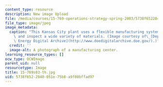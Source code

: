 ```yaml
---
content_type: resource
description: New image Upload
file: /media/courses/15-769-operations-strategy-spring-2003/5738f6522840051e75b8a9f00bffad97_15-769s03-th.jpg
file_type: image/jpeg
image_metadata:
  caption: "This Kansas City plant uses a flexible manufacturing system to produce\
    \ and inspect a wide variety of materials. (Image courtesy of\_[Department of\
    \ Energy Digital Archive](http://www.doedigitalarchive.doe.gov/).)"
  credit: ''
  image-alt: A photograph of a manufacturing center.
learning_resource_types: []
ocw_type: OCWImage
parent_uid: null
resourcetype: Image
title: 15-769s03-th.jpg
uid: 5738f652-2840-051e-75b8-a9f00bffad97
---
```

